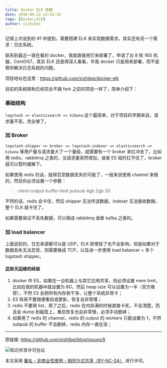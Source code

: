 ```yaml
---
title: Docker ELK 搭建
date: 2016-04-22 23:53:18
tags: [Docker,ELK]
author: xizhibei
---
```

记得上次说到的 #1 中提到，需要搭建 ELK 来实现数据需求，其实还有另一个需求：日志系统。

联系到最近一直在看的 docker，我就直接用它来部署了，申请了台 8 核 16G 机器，CentOS7，其实 ELK 还是得深入看看，毕竟 docker 只是用来部署，而不是帮你解决日志系统的问题。

项目地址在这里：https://github.com/xizhibei/docker-elk

目前的系统架构已经完全不跟 fork 之前的项目一样了，简单介绍下：
### 基础结构

`logstash => elasticsearch => kibana`
这个最简单，对于项目的早期来说，请求量不高，完全够了。
### 加 Broker

`logstash-shipper => broker => logstash-indexer => elasticsearch => kibana`
等用户量与请求量大了一个量级，就需要有一个 broker 来扛冲击了，比如用 redis，rabbitmq 之类的，当请求量突然增加，或者 ES 临时扛不住了，broker 就可以暂时缓解下。

如果使用 redis 的话，就得忍受数据丢失的可能了，一般来说使用 channel 来做的，然后你必须设置一个参数：

> client-output-buffer-limit pubsub 4gb 2gb 30

不然的话，redis 会卡住，然后 shipper 无法传送数据，indexer 无法接收数据，整个 ELK 就卡住了。

如果需要保证不丢失数据，可以换成 rabbitmq 或者 kafka 之类的。
### 加 load balancer

上面说到的，日志来源都可以是 UDP，ELK 即使挂了也不会影响，但是如果对于数据丢失无法忍受，则需要换成 TCP，以及进一步使用 load balancer + 多个 logstash shipper。
#### 这些天运维的经验
1. docker 中 ES，如果在一台机器上与其它应用共享，则必须设置 mem limit，比如在我的机器中就设置为 8G，然后 heap size 可以设置为一半（官方推荐），不然 ES 会把所有内存吞干净，让整个系统非常卡；
2. ES 轻易不要随便重启或更新，恢复会非常慢；
3. redis 不要用 list，用了之后，redis 在内存满的时候直接卡死，不会清楚，而且会 dump 到磁盘上，重启恢复也会非常慢，必须手动删掉；
4. 如果用了 redis 的 channel，redis 的 output 的 workers 只能设置为 1，不然 subpub 的 buffer 不会删掉，redis 内存一直在涨；


***
原链接: https://github.com/xizhibei/blog/issues/6

![知识共享许可协议](https://i.creativecommons.org/l/by-nc-sa/4.0/88x31.png "署名 - 非商业性使用 - 相同方式共享（BY-NC-SA）")

本文采用 [署名 - 非商业性使用 - 相同方式共享（BY-NC-SA）](https://creativecommons.org/licenses/by-nc-sa/4.0/deed.zh) 进行许可。
